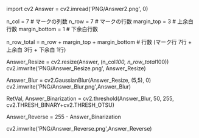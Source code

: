 import cv2
Answer = cv2.imread('PNG/Answer2.png', 0)

n_col = 7 # マークの列数
n_row = 7 # マークの行数
margin_top = 3 # 上余白行数
margin_bottom = 1 # 下余白行数

n_row_total = n_row + margin_top + margin_bottom # 行数 (マーク行 7行 + 上余白 3行 + 下余白 1行)

Answer_Resize = cv2.resize(Answer, (n_col*100, n_row_total*100))
cv2.imwrite('PNG/Answer_Resize.png', Answer_Resize)

Answer_Blur = cv2.GaussianBlur(Answer_Resize, (5,5), 0)
cv2.imwrite('PNG/Answer_Blur.png',Answer_Blur)

RetVal, Answer_Binarization = cv2.threshold(Answer_Blur, 50, 255, cv2.THRESH_BINARY+cv2.THRESH_OTSU)

Answer_Reverse = 255 - Answer_Binarization

cv2.imwrite('PNG/Answer_Reverse.png',Answer_Reverse)